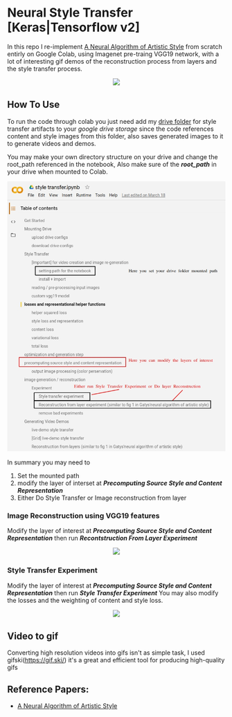 # Neural Style Transfer [Keras|Tensorflow v2]

In this repo I re-implement [A Neural Algorithm of Artistic Style](http://arxiv.org/pdf/1508.06576v2.pdf) from scratch entirly on Google Colab, using Imagenet pre-traing VGG19 network, with a lot of interesting gif demos of the reconstruction process from layers and the style transfer process.

<p align="center">
  <img src="https://github.com/mohammed-elkomy/neural-style-transfer-tensorflow/blob/master/gifs/x2.gif"  />
</p>

## How To Use
To run the code through colab you just need add my [drive folder](https://drive.google.com/drive/u/4/folders/1j6AmahNcJ3seM7Davwz2CuXCN87FQQjZ) for style transfer artifacts to your *google drive storage* since the code references content and style images from this folder, also saves generated images to it to generate videos and demos.

You may make your own directory structure on your drive and change the root_path referenced in the notebook, Also make sure of the **_root_path_**  in your drive when mounted to Colab.

<p align="center">
  <img src="https://github.com/mohammed-elkomy/neural-style-transfer-tensorflow/blob/master/gifs/style.jpg"  />
</p>

In summary you may need to 
1) Set the mounted path 
2) modify the layer of interset at **_Precomputing Source Style and Content Representation_**
3) Either Do Style Transfer or Image reconstruction from layer 

### Image Reconstruction using VGG19 features
Modify the layer of interest at **_Precomputing Source Style and Content Representation_** then run **_Recontstruction From Layer Experiment_**

<p align="center">
  <img src="https://github.com/mohammed-elkomy/neural-style-transfer-tensorflow/blob/master/gifs/0.gif"  />
</p>

### Style Transfer Experiment
Modify the layer of interest at **_Precomputing Source Style and Content Representation_** then run **_Style Transfer  Experiment_**
You may also modify the losses and the weighting of content and style loss.

<p align="center">
  <img src="https://github.com/mohammed-elkomy/neural-style-transfer-tensorflow/blob/master/gifs/3.gif"  />
</p>

## Video to gif 
Converting high resolution videos into gifs isn't as simple task, I used gifski(https://gif.ski/) it's a great and efficient tool for producing high-quality gifs


## Reference Papers:
* [A Neural Algorithm of Artistic Style](http://arxiv.org/pdf/1508.06576v2.pdf)





